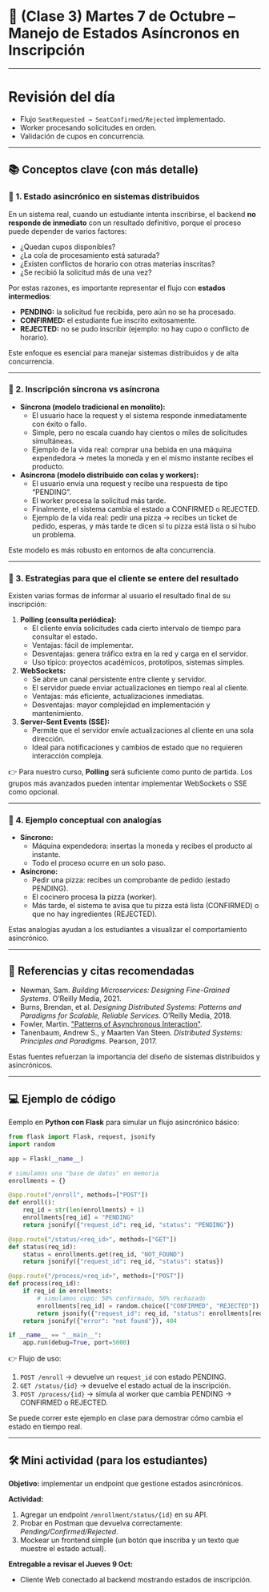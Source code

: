 # 📆 (Clase 3) Martes 7 de Octubre – Manejo de Estados Asíncronos en Inscripción

---

# Revisión del día

- Flujo `SeatRequested → SeatConfirmed/Rejected` implementado.
- Worker procesando solicitudes en orden.
- Validación de cupos en concurrencia.

---

## 📚 Conceptos clave (con más detalle)

### 🔹 1. Estado asincrónico en sistemas distribuidos

En un sistema real, cuando un estudiante intenta inscribirse, el backend **no responde de inmediato** con un resultado definitivo, porque el proceso puede depender de varios factores:

- ¿Quedan cupos disponibles?
- ¿La cola de procesamiento está saturada?
- ¿Existen conflictos de horario con otras materias inscritas?
- ¿Se recibió la solicitud más de una vez?

Por estas razones, es importante representar el flujo con **estados intermedios**:

- **PENDING:** la solicitud fue recibida, pero aún no se ha procesado.
- **CONFIRMED:** el estudiante fue inscrito exitosamente.
- **REJECTED:** no se pudo inscribir (ejemplo: no hay cupo o conflicto de horario).

Este enfoque es esencial para manejar sistemas distribuidos y de alta concurrencia.

---

### 🔹 2. Inscripción síncrona vs asíncrona

- **Síncrona (modelo tradicional en monolito):**
    - El usuario hace la request y el sistema responde inmediatamente con éxito o fallo.
    - Simple, pero no escala cuando hay cientos o miles de solicitudes simultáneas.
    - Ejemplo de la vida real: comprar una bebida en una máquina expendedora → metes la moneda y en el mismo instante recibes el producto.
- **Asíncrona (modelo distribuido con colas y workers):**
    - El usuario envía una request y recibe una respuesta de tipo “PENDING”.
    - El worker procesa la solicitud más tarde.
    - Finalmente, el sistema cambia el estado a CONFIRMED o REJECTED.
    - Ejemplo de la vida real: pedir una pizza → recibes un ticket de pedido, esperas, y más tarde te dicen si tu pizza está lista o si hubo un problema.

Este modelo es más robusto en entornos de alta concurrencia.

---

### 🔹 3. Estrategias para que el cliente se entere del resultado

Existen varias formas de informar al usuario el resultado final de su inscripción:

1. **Polling (consulta periódica):**
    - El cliente envía solicitudes cada cierto intervalo de tiempo para consultar el estado.
    - Ventajas: fácil de implementar.
    - Desventajas: genera tráfico extra en la red y carga en el servidor.
    - Uso típico: proyectos académicos, prototipos, sistemas simples.
2. **WebSockets:**
    - Se abre un canal persistente entre cliente y servidor.
    - El servidor puede enviar actualizaciones en tiempo real al cliente.
    - Ventajas: más eficiente, actualizaciones inmediatas.
    - Desventajas: mayor complejidad en implementación y mantenimiento.
3. **Server-Sent Events (SSE):**
    - Permite que el servidor envíe actualizaciones al cliente en una sola dirección.
    - Ideal para notificaciones y cambios de estado que no requieren interacción compleja.

👉 Para nuestro curso, **Polling** será suficiente como punto de partida. Los grupos más avanzados pueden intentar implementar WebSockets o SSE como opcional.

---

### 🔹 4. Ejemplo conceptual con analogías

- **Síncrono:**
    - Máquina expendedora: insertas la moneda y recibes el producto al instante.
    - Todo el proceso ocurre en un solo paso.
- **Asíncrono:**
    - Pedir una pizza: recibes un comprobante de pedido (estado PENDING).
    - El cocinero procesa la pizza (worker).
    - Más tarde, el sistema te avisa que tu pizza está lista (CONFIRMED) o que no hay ingredientes (REJECTED).

Estas analogías ayudan a los estudiantes a visualizar el comportamiento asincrónico.

---

## 📖 Referencias y citas recomendadas

- Newman, Sam. *Building Microservices: Designing Fine-Grained Systems*. O’Reilly Media, 2021.
- Burns, Brendan, et al. *Designing Distributed Systems: Patterns and Paradigms for Scalable, Reliable Services*. O’Reilly Media, 2018.
- Fowler, Martin. ["Patterns of Asynchronous Interaction"](https://martinfowler.com/articles/async.html).
- Tanenbaum, Andrew S., y Maarten Van Steen. *Distributed Systems: Principles and Paradigms*. Pearson, 2017.

Estas fuentes refuerzan la importancia del diseño de sistemas distribuidos y asincrónicos.

---

## 💻 Ejemplo de código

Eemplo en **Python con Flask** para simular un flujo asincrónico básico:

```python
from flask import Flask, request, jsonify
import random

app = Flask(__name__)

# simulamos una "base de datos" en memoria
enrollments = {}

@app.route("/enroll", methods=["POST"])
def enroll():
    req_id = str(len(enrollments) + 1)
    enrollments[req_id] = "PENDING"
    return jsonify({"request_id": req_id, "status": "PENDING"})

@app.route("/status/<req_id>", methods=["GET"])
def status(req_id):
    status = enrollments.get(req_id, "NOT_FOUND")
    return jsonify({"request_id": req_id, "status": status})

@app.route("/process/<req_id>", methods=["POST"])
def process(req_id):
    if req_id in enrollments:
        # simulamos cupo: 50% confirmado, 50% rechazado
        enrollments[req_id] = random.choice(["CONFIRMED", "REJECTED"])
        return jsonify({"request_id": req_id, "status": enrollments[req_id]})
    return jsonify({"error": "not found"}), 404

if __name__ == "__main__":
    app.run(debug=True, port=5000)

```

👉 Flujo de uso:

1. `POST /enroll` → devuelve un `request_id` con estado PENDING.
2. `GET /status/{id}` → devuelve el estado actual de la inscripción.
3. `POST /process/{id}` → simula al worker que cambia PENDING → CONFIRMED o REJECTED.

Se puede correr este ejemplo en clase para demostrar cómo cambia el estado en tiempo real.

---

## 🛠️ Mini actividad (para los estudiantes)

**Objetivo:** implementar un endpoint que gestione estados asincrónicos.

**Actividad:**

1. Agregar un endpoint `/enrollment/status/{id}` en su API.
2. Probar en Postman que devuelva correctamente: *Pending/Confirmed/Rejected*.
3. Mockear un frontend simple (un botón que inscriba y un texto que muestre el estado actual).

**Entregable a revisar el Jueves 9 Oct:**

- Cliente Web conectado al backend mostrando estados de inscripción.
